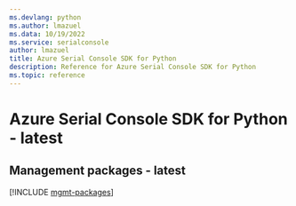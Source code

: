 ```yaml
---
ms.devlang: python
ms.author: lmazuel
ms.data: 10/19/2022
ms.service: serialconsole
author: lmazuel
title: Azure Serial Console SDK for Python
description: Reference for Azure Serial Console SDK for Python
ms.topic: reference
---
```

# Azure Serial Console SDK for Python - latest

## Management packages - latest
[!INCLUDE [mgmt-packages](serial-console-mgmt-index.md)]